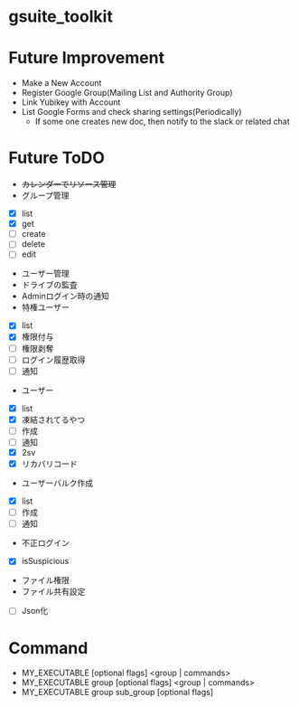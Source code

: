 # gsuite_toolkit

# Future Improvement
* Make a New Account
* Register Google Group(Mailing List and Authority Group)
* Link Yubikey with Account
* List Google Forms and check sharing settings(Periodically)
  * If some one creates new doc, then notify to the slack or related chat


# Future ToDO
- ~~カレンダーでリソース管理~~
- グループ管理
 - [x] list
 - [x] get
 - [ ] create
 - [ ] delete
 - [ ] edit
- ユーザー管理
- ドライブの監査
- Adminログイン時の通知
- 特権ユーザー
 - [x] list
 - [x] 権限付与
 - [ ] 権限剥奪
 - [ ] ログイン履歴取得
 - [ ] 通知
- ユーザー
 - [x] list
 - [x] 凍結されてるやつ
 - [ ] 作成
 - [ ] 通知  
 - [x] 2sv
 - [x] リカバリコード
- ユーザーバルク作成
 - [x] list
 - [ ] 作成
 - [ ] 通知   
- 不正ログイン
 - [x] isSuspicious
- ファイル権限
- ファイル共有設定
- [ ] Json化

# Command
* MY_EXECUTABLE [optional flags] <group | commands>
* MY_EXECUTABLE group [optional flags] <group | commands>
* MY_EXECUTABLE group sub_group [optional flags] <command>

